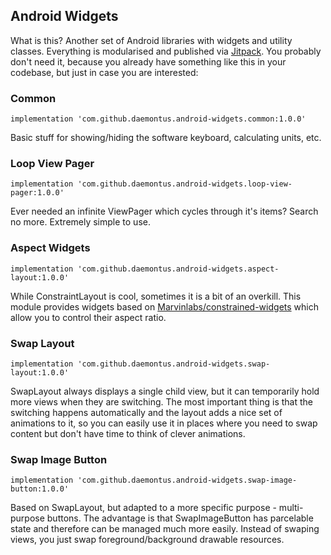## Android Widgets

What is this? Another set of Android libraries with widgets and utility classes. Everything is modularised
and published via [Jitpack](https://jitpack.io/#daemontus/android-widgets/). You probably don't need it, because you already have something like this in your codebase, but just in case you are interested:

### Common
```
implementation 'com.github.daemontus.android-widgets.common:1.0.0'
```

Basic stuff for showing/hiding the software keyboard, calculating units, etc.

### Loop View Pager
```
implementation 'com.github.daemontus.android-widgets.loop-view-pager:1.0.0'
```

Ever needed an infinite ViewPager which cycles through it's items? Search no more. Extremely simple to use.

### Aspect Widgets
```
implementation 'com.github.daemontus.android-widgets.aspect-layout:1.0.0'
```

While ConstraintLayout is cool, sometimes it is a bit of an overkill. This module provides widgets based on [Marvinlabs/constrained-widgets](https://github.com/marvinlabs/android-constrained-widgets) which allow you to 
control their aspect ratio.

### Swap Layout
```
implementation 'com.github.daemontus.android-widgets.swap-layout:1.0.0'
```

SwapLayout always displays a single child view, but it can temporarily hold more views when they are switching. 
The most important thing is that the switching happens automatically and the layout adds a nice set of
animations to it, so you can easily use it in places where you need to swap content but don't have time to
think of clever animations.

### Swap Image Button
```
implementation 'com.github.daemontus.android-widgets.swap-image-button:1.0.0'
```

Based on SwapLayout, but adapted to a more specific purpose - multi-purpose buttons. The advantage is that 
SwapImageButton has parcelable state and therefore can be managed much more easily. Instead of swaping views, you 
just swap foreground/background drawable resources.
